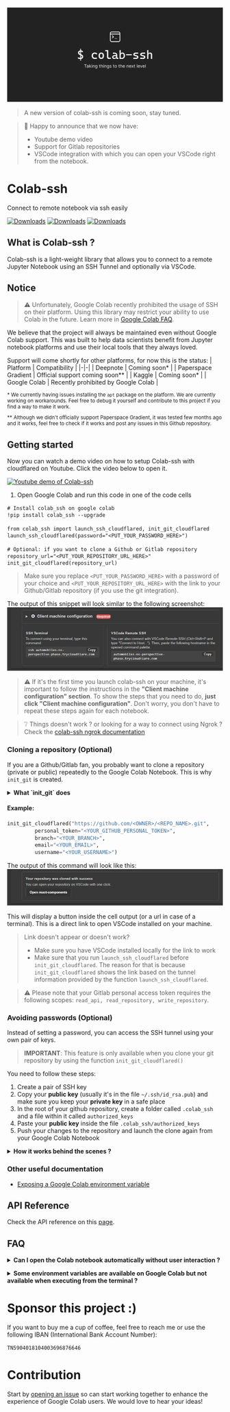 ![Cover photo of Colab-ssh](docs/assets/cover.png)

> A new version of colab-ssh is coming soon, stay tuned.

> 🎉 Happy to announce that we now have:
>  - Youtube demo video
>  - Support for Gitlab repositories
>  - VSCode integration with which you can open your VSCode right from the notebook.

# Colab-ssh
Connect to remote notebook via ssh easily

[![Downloads](https://pepy.tech/badge/colab-ssh/week)](https://pepy.tech/project/colab-ssh)
[![Downloads](https://pepy.tech/badge/colab-ssh/month)](https://pepy.tech/project/colab-ssh)
[![Downloads](https://pepy.tech/badge/colab-ssh)](https://pepy.tech/project/colab-ssh)

## What is Colab-ssh ?
Colab-ssh is a light-weight library that allows you to connect to a remote Jupyter Notebook using an SSH Tunnel and optionally via VSCode.

## Notice

> :warning: Unfortunately, Google Colab recently prohibited the usage of SSH on their platform. Using this library may restrict your ability to use Colab in the future. Learn more in [Google Colab FAQ](https://research.google.com/colaboratory/faq.html#limitations-and-restrictions).

We believe that the project will always be maintained even without Google Colab support. This was built to help data scientists benefit from Jupyter notebook platforms and use their local tools that they always loved.

Support will come shortly for other platforms, for now this is the status:
| Platform | Compatibility |
|-|-|
| Deepnote | Coming soon* |
| Paperspace Gradient | Official support coming soon** |
| Kaggle | Coming soon* |
| Google Colab | Recently prohibited by Google Colab |

<sup>

\* We currently having issues installing the `apt` package on the platform. We are currently working on workarounds. Feel free to debug it yourself and contribute to this project if you find a way to make it work.

\** Although we didn't officially support Paperspace Gradient, it was tested few months ago and it works, feel free to check if it works and post any issues in this Github repository.

</sup>

## Getting started

Now you can watch a demo video on how to setup Colab-ssh with cloudflared on Youtube. Click the video below to open it.

[![Youtube demo of Colab-ssh](http://img.youtube.com/vi/Q78_MMaNe_U/0.jpg)](http://www.youtube.com/watch?v=Q78_MMaNe_U "Colab-ssh: open Google Colab with VSCode and SSH")

1. Open Google Colab and run this code in one of the code cells
```jupyter
# Install colab_ssh on google colab
!pip install colab_ssh --upgrade

from colab_ssh import launch_ssh_cloudflared, init_git_cloudflared
launch_ssh_cloudflared(password="<PUT_YOUR_PASSWORD_HERE>")

# Optional: if you want to clone a Github or Gitlab repository
repository_url="<PUT_YOUR_REPOSITORY_URL_HERE>"
init_git_cloudflared(repository_url)
```
> Make sure you replace `<PUT_YOUR_PASSWORD_HERE>` with a password of your choice and `<PUT_YOUR_REPOSITORY_URL_HERE>` with the link to your Github/Gitlab repository (if you use the git integration).

The output of this snippet will look similar to the following screenshot:
![launch_ssh_cloudflared output](docs/assets/launch_ssh_cloudflared.jpg)

> :warning: If it's the first time you launch colab-ssh on your machine, it's important to follow the instructions in the **"Client machine configuration" section**. To show the steps that you need to do, **just click "Client machine configuration"**. Don't worry, you don't have to repeat these steps again for each notebook.

> :grey_question: Things doesn't work ? or looking for a way to connect using Ngrok ? Check the [colab-ssh ngrok documentation](docs/ngrok/ngrok.md)


### Cloning a repository (Optional)
If you are a Github/Gitlab fan, you probably want to clone a repository (private or public) repeatedly to the Google Colab Notebook.
This is why `init_git` is created.

<details><summary> <b> What `init_git` does</b></summary>

- Clones the repository
- Uses your personal token (if you provided it) to setup the repository remote URL (this is useful so you don't have to worry about authentication during `git clone` or `git push`). If you clone a private repository without a personal token, you will be asked to put your password (This is only valid for Gitlab, as opposed to Github that recently disabled password authentication).
- Checkout the branch of your preference
- Sets up the `user.email` and `user.name` for you, in case you need to commit.
- Also, it inserts the cloned folder to the `sys.path`. This is helpful when your cloned repository is a python project and you want to import some python modules directly (without specifying the name of the root folder) to your Google Colab Notebook. Example: If you cloned a repository called `example-repo`. A folder should be created containing your cloned repository. If `example-repo` has a python module called `my_module`, instead of writing in your notebook `import example-repo.my_module`, you can simply do `import my_module`.
</details>


#### Example:
```python
init_git_cloudflared("https://github.com/<OWNER>/<REPO_NAME>.git",
         personal_token="<YOUR_GITHUB_PERSONAL_TOKEN>", 
         branch="<YOUR_BRANCH>",
         email="<YOUR_EMAIL>",
         username="<YOUR_USERNAME>")
```
The output of this command will look like this:
![init_git_cloudflared output](docs/assets/init_git_cloudflared.jpg)


This will display a button inside the cell output (or a url in case of a terminal). This is a direct link to open VSCode installed on your machine.
> Link doesn't appear or doesn't work?
> - Make sure you have VSCode installed locally for the link to work
> - Make sure that you run `launch_ssh_cloudflared` before `init_git_cloudflared`. The reason for that is because `init_git_cloudflared` shows the link based on the tunnel information provided by the function `launch_ssh_cloudflared`.

> :warning: Please note that your Gitlab personal access token requires the following scopes: `read_api, read_repository, write_repository`.

### Avoiding passwords (Optional)
Instead of setting a password, you can access the SSH tunnel using your own pair of keys.

> **IMPORTANT**: This feature is only available when you clone your git repository by using the function `init_git_cloudflared()`

You need to follow these steps:
1. Create a pair of SSH key
2. Copy your **public key** (usually it's in the file `~/.ssh/id_rsa.pub`) and make sure you keep your **private key** in a safe place
3. In the root of your github repository, create a folder called `.colab_ssh` and a file within it called `authorized_keys`
4. Paste your **public key** inside the file `.colab_ssh/authorized_keys`
5. Push your changes to the repository and launch the clone again from your Google Colab Notebook

<details><summary><b>How it works behind the scenes ?</b></summary> 
         
We get your **public key** from the repository passed into the `init_git()` function and then we add it to the  `authorized_keys` file (found in `~/.ssh` folder).
</details>

### Other useful documentation
- [Exposing a Google Colab environment variable](docs/expose-env-variable.md)

## API Reference
Check the API reference on this [page](docs/api-reference.md).

## FAQ

<details><summary> <b> Can I open the Colab notebook automatically without user interaction ?</b> </summary>

No, you still need to open the Google Colab Notebook interface manually in order to setup this tool. Google Colab doesn't have an API yet to automatically run a notebook for you.</details>

<details><summary> <b> Some environment variables are available on Google Colab but not available when executing from the terminal ?</b> </summary>

Check out the documentation for how you can [Expose a Google Colab environment variable](docs/expose-env-variable.md).
</details>

# Sponsor this project :)
If you want to buy me a cup of coffee, feel free to reach me or use the following IBAN (International Bank Account Number):
```
TN5904018104003696876646
```

# Contribution
Start by [opening an issue](https://github.com/WassimBenzarti/colab-ssh) so can start working together to enhance the experience of Google Colab users. We would love to hear your ideas!
